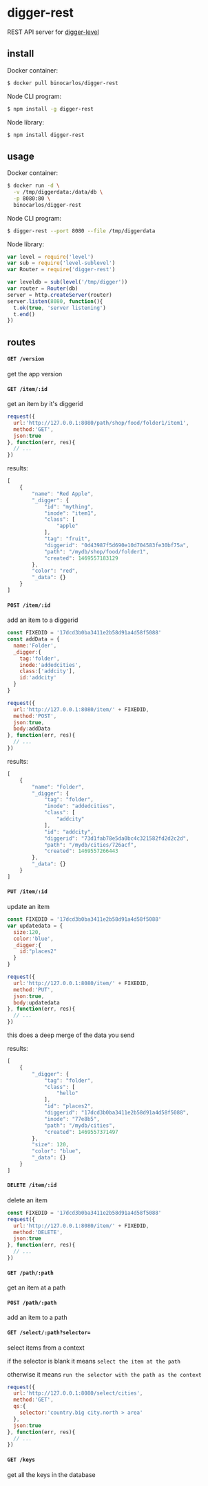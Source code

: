 # digger-rest

REST API server for [digger-level](https://github.com/diggerio/digger-level)

## install

Docker container:

```bash
$ docker pull binocarlos/digger-rest
```

Node CLI program:

```bash
$ npm install -g digger-rest
```

Node library:

```bash
$ npm install digger-rest
```

## usage

Docker container:

```bash
$ docker run -d \
  -v /tmp/diggerdata:/data/db \
  -p 8080:80 \
  binocarlos/digger-rest
```

Node CLI program:

```bash
$ digger-rest --port 8080 --file /tmp/diggerdata
```

Node library:

```javascript
var level = require('level')
var sub = require('level-sublevel')
var Router = require('digger-rest')

var leveldb = sub(level('/tmp/digger'))
var router = Router(db)
server = http.createServer(router)
server.listen(8080, function(){
  t.ok(true, 'server listening')
  t.end()
})
```

## routes

#### `GET /version`

get the app version

#### `GET /item/:id`

get an item by it's diggerid

```javascript
request({
  url:'http://127.0.0.1:8080/path/shop/food/folder1/item1',
  method:'GET',
  json:true
}, function(err, res){
  // ...
})
```

results:

```javascript
[
    {
        "name": "Red Apple",
        "_digger": {
            "id": "mything",
            "inode": "item1",
            "class": [
                "apple"
            ],
            "tag": "fruit",
            "diggerid": "0d43987f5d690e10d704583fe30bf75a",
            "path": "/mydb/shop/food/folder1",
            "created": 1469557183129
        },
        "color": "red",
        "_data": {}
    }
]
```

#### `POST /item/:id`

add an item to a diggerid

```javascript
const FIXEDID = '17dcd3b0ba3411e2b58d91a4d58f5088'
const addData = {
  name:'Folder',
  _digger:{
    tag:'folder',
    inode:'addedcities',
    class:['addcity'],
    id:'addcity'
  }
}

request({
  url:'http://127.0.0.1:8080/item/' + FIXEDID,
  method:'POST',
  json:true,
  body:addData
}, function(err, res){
  // ...
})
```

results:

```javascript
[
    {
        "name": "Folder",
        "_digger": {
            "tag": "folder",
            "inode": "addedcities",
            "class": [
                "addcity"
            ],
            "id": "addcity",
            "diggerid": "73d1fab78e5da0bc4c321582fd2d2c2d",
            "path": "/mydb/cities/726acf",
            "created": 1469557266443
        },
        "_data": {}
    }
]
```

#### `PUT /item/:id`

update an item

```javascript
const FIXEDID = '17dcd3b0ba3411e2b58d91a4d58f5088'
var updatedata = {
  size:120,
  color:'blue',
  _digger:{
    id:"places2"
  }
}

request({
  url:'http://127.0.0.1:8080/item/' + FIXEDID,
  method:'PUT',
  json:true,
  body:updatedata
}, function(err, res){
  // ...
})
```

this does a deep merge of the data you send

results:

```javascript
[
    {
        "_digger": {
            "tag": "folder",
            "class": [
                "hello"
            ],
            "id": "places2",
            "diggerid": "17dcd3b0ba3411e2b58d91a4d58f5088",
            "inode": "77e8b5",
            "path": "/mydb/cities",
            "created": 1469557371497
        },
        "size": 120,
        "color": "blue",
        "_data": {}
    }
]
```

#### `DELETE /item/:id`

delete an item

```javascript
const FIXEDID = '17dcd3b0ba3411e2b58d91a4d58f5088'
request({
  url:'http://127.0.0.1:8080/item/' + FIXEDID,
  method:'DELETE',
  json:true
}, function(err, res){
  // ...
})
```

#### `GET /path/:path`

get an item at a path

#### `POST /path/:path`

add an item to a path

#### `GET /select/:path?selector=`

select items from a context

if the selector is blank it means `select the item at the path`

otherwise it means `run the selector with the path as the context`

```javascript
request({
  url:'http://127.0.0.1:8080/select/cities',
  method:'GET',
  qs:{
    selector:'country.big city.north > area'
  },
  json:true
}, function(err, res){
  // ...
})
```

#### `GET /keys`

get all the keys in the database
